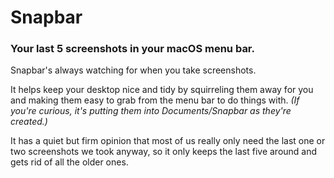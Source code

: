 # Snapbar

### Your last 5 screenshots in your macOS menu bar.

Snapbar's always watching for when you take screenshots. 

It helps keep your desktop nice and tidy by squirreling them away for you and making them easy to grab from the menu bar to do things with. *(If you're curious, it's putting them into Documents/Snapbar as they're created.)*

It has a quiet but firm opinion that most of us really only need the last one or two screenshots we took anyway, so it only keeps the last five around and gets rid of all the older ones.

